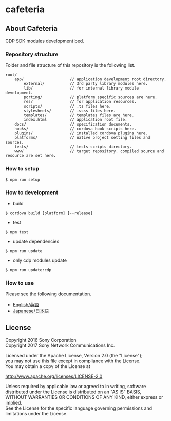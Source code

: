 ﻿# cafeteria

## About Cafeteria

CDP SDK modules development bed.


### Repository structure

Folder and file structure of this repository is the following list.

    root/
        app/                    // application development root directory.
            external/           // 3rd party library modules here.
            lib/                // for internal library module development.
            porting/            // platform specific sources are here.
            res/                // for application resources.
            scripts/            // .ts files here.
            stylesheets/        // .scss files here.
            templates/          // templates files are here.
            index.html          // application root file.
        docs/                   // specification documents.
        hooks/                  // cordova hook scripts here.
        plugins/                // installed cordova plugins here.
        platforms/              // native project setting files and sources.
        tests/                  // tests scripts directory.
        www/                    // target repository. compiled source and resource are set here.


### How to setup

    $ npm run setup

### How to development

* build

```
$ cordova build [platform] [--release]
```

* test

```
$ npm test
```


* update dependencies

```
$ npm run update
```


-  only cdp modules update

```
$ npm run update:cdp
```


### How to use

Please see the following documentation.

- [English/英語](docs/en)
- [Japanese/日本語](docs/ja)


## License

Copyright 2016 Sony Corporation  
Copyright 2017 Sony Network Communications Inc.  

Licensed under the Apache License, Version 2.0 (the "License");  
you may not use this file except in compliance with the License.  
You may obtain a copy of the License at

   http://www.apache.org/licenses/LICENSE-2.0

Unless required by applicable law or agreed to in writing, software  
distributed under the License is distributed on an "AS IS" BASIS,  
WITHOUT WARRANTIES OR CONDITIONS OF ANY KIND, either express or implied.  
See the License for the specific language governing permissions and  
limitations under the License.
